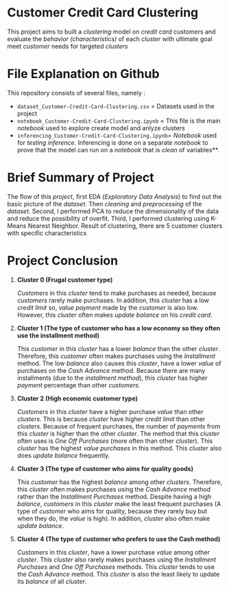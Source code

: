 # Customer Credit Card Clustering

This project aims to built a *clustering* model on *credit card* customers and evaluate the *behavior (characteristics)* of each *cluster* with ultimate goal  meet *customer* needs for targeted *clusters*

# File Explanation on Github

This repository consists of several files, namely :

- `dataset_Customer-Credit-Card-Clustering.csv` = Datasets used in the project
- `notebook_Customer-Credit-Card-Clustering.ipynb` = This file is the main *notebook* used to explore create model and anlyze clusters
- `inferencing_Customer-Credit-Card-Clustering.ipynb`= *Notebook* used for *testing inference*. Inferencing is done on a separate *notebook* to prove that the model can run on a *notebook* that is *clean* of variables**.

# Brief Summary of Project

The flow of this *project*, first EDA (*Exploratory Data Analysis*) to find out the basic picture of the *dataset*. Then *cleaning* and *preprocessing* of the *dataset*. Second, I performed PCA to reduce the dimensionality of the data and reduce the possibility of overfit. Third, I performed clustering using K-Means Nearest Neighbor. Result of clustering, there are 5 customer clusters with specific characteristics

# Project Conclusion

1. **Cluster 0 (Frugal customer type)**

    *Customers* in this *cluster* tend to make purchases as needed, because *customers* rarely make purchases. In addition, this *cluster* has a low *credit limit* so, *value payment* made by the *customer* is also low. However, this *cluster* often makes *update balance* on his *credit card*. 


2. **Cluster 1 (The type of customer who has a low economy so they often use the installment method)**

    This *customer* in this *cluster* has a lower *balance* than the other *cluster*. Therefore, this *customer* often makes purchases using the *Installment* method. The low *balance* also causes this *cluster*, have a lower *value* of purchases on the *Cash Advance* method. Because there are many installments (due to the *installment method*), this *cluster* has higher *payment* percentage than other *customers*. 

3. **Cluster 2 (High economic customer type)**

    *Customers* in this *cluster* have a higher purchase *value* than other *clusters*. This is because *cluster* have higher *credit limit* than other *clusters*. Because of frequent purchases, the number of *payments* from this *cluster* is higher than the other *cluster*. The method that this *cluster* often uses is *One Off Purchases* (more often than other *cluster*). This *cluster* has the highest *value purchases* in this method. This *cluster* also does *update balance* frequently.

4. **Cluster 3 (The type of customer who aims for quality goods)**

    This *customer* has the highest *balance* among other *clusters*. Therefore, this *cluster* often makes purchases using the *Cash Advance* method rather than the *Installment Purchases* method. Despite having a high *balance*, *customers* in this *cluster* make the least frequent purchases (A type of *customer* who aims for quality, because they rarely buy but when they do, the *value* is high). In addition, *cluster* also often make *update balance*.

5. **Cluster 4 (The type of customer who prefers to use the Cash method)**

    *Customers* in this *cluster*, have a lower purchase *value* among other *cluster*. This *cluster* also rarely makes purchases using the *Installment Purchases* and *One Off Purchases* methods. This *cluster* tends to use the *Cash Advance* method. This *cluster* is also the least likely to update its *balance* of all *cluster*.